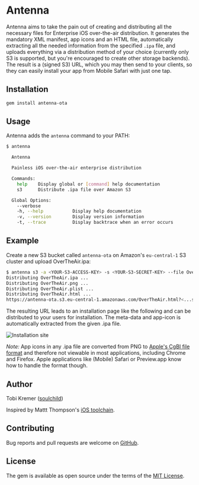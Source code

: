 # Antenna

Antenna aims to take the pain out of creating and distributing all the necessary files for Enterprise iOS over-the-air distribution. It generates the mandatory XML manifest, app icons and an HTML file, automatically extracting all the needed information from the specified `.ipa` file, and uploads everything via a distribution method of your choice (currently only S3 is supported, but you're encouraged to create other storage backends). The result is a (signed S3) URL, which you may then send to your clients, so they can easily install your app from Mobile Safari with just one tap.

## Installation

```bash
gem install antenna-ota
```

## Usage

Antenna adds the `antenna` command to your PATH:

```bash
$ antenna

  Antenna

  Painless iOS over-the-air enterprise distribution

  Commands:
    help    Display global or [command] help documentation
    s3      Distribute .ipa file over Amazon S3

  Global Options:
    --verbose
    -h, --help           Display help documentation
    -v, --version        Display version information
    -t, --trace          Display backtrace when an error occurs
```

## Example

Create a new S3 bucket called `antenna-ota` on Amazon's `eu-central-1` S3 cluster and upload OverTheAir.ipa:

```bash
$ antenna s3 -a <YOUR-S3-ACCESS-KEY> -s <YOUR-S3-SECRET-KEY> --file OverTheAir.ipa --region eu-central-1 --create --bucket antenna-ota
Distributing OverTheAir.ipa ...
Distributing OverTheAir.png ...
Distributing OverTheAir.plist ...
Distributing OverTheAir.html ...
https://antenna-ota.s3.eu-central-1.amazonaws.com/OverTheAir.html?<...signing-parameters...>
```

The resulting URL leads to an installation page like the following and can be distributed to your users for installation. The meta-data and app-icon is automatically extracted from the given .ipa file.

![Installation site](https://raw.githubusercontent.com/soulchild/antenna/master/assets/example-installation.png)

*Note:* App icons in any .ipa file are converted from PNG to [Apple's CgBI file format](http://iphonedevwiki.net/index.php/CgBI_file_format) and therefore not viewable in most applications, including Chrome and Firefox. Apple applications like (Mobile) Safari or Preview.app know how to handle the format though.

## Author

Tobi Kremer ([soulchild](https://www.github.com/soulchild))

Inspired by Mattt Thompson's [iOS toolchain](https://github.com/nomad).

## Contributing

Bug reports and pull requests are welcome on [GitHub](https://github.com/soulchild/antenna).

## License

The gem is available as open source under the terms of the [MIT License](http://opensource.org/licenses/MIT).